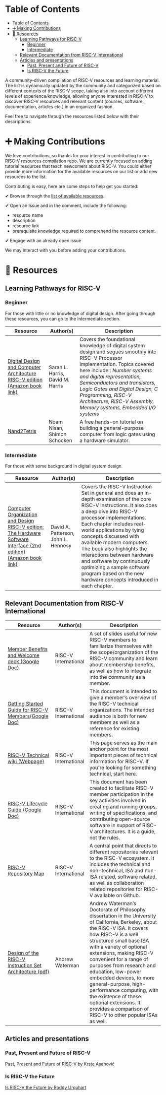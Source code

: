 
# Table of Contents

- [Table of Contents](#table-of-contents)
- [➕ Making Contributions](#-making-contributions)
- [📙 Resources](#-resources)
  - [Learning Pathways for RISC-V](#learning-pathways-for-risc-v)
    - [Beginner](#beginner)
    - [Intermediate](#intermediate)
  - [Relevant Documentation from RISC-V International](#relevant-documentation-from-risc-v-international)
  - [Articles and presentations](#articles-and-presentations)
    - [Past, Present and Future of RISC-V](#past-present-and-future-of-risc-v)
    - [Is RISC-V the Future](#is-risc-v-the-future)


A community-driven compilation of RISC-V resources and learning material. The list is dynamically
updated by the community and categorized based on different contexts of the RISC-V scope, taking
also into account different levels of experience/knowledge, allowing anyone interested in RISC-V to
discover RISC-V resources and relevant content (courses, software, documentation, articles etc.) in
an organized fashion.

Feel free to navigate through the resources listed below with their descriptions. 


<!-- <a id="org3e6c8b2"></a> -->
<a id="-making-contributions"></a>
# ➕ Making Contributions

We love contributions, so thanks for your interest in contributing to our RISC-V resources compilation repo. We are currently focused on adding tutorial resources that teach newcomers about RISC-V. You could either provide more information for the available resources on our list or add new resources to the list.

Contributing is easy, here are some steps to help get you started:

✔ Browse through the [list of available resources](https://docs.google.com/spreadsheets/d/1Hi62TPnl58R4lDX3wVw9_T78ylY21mI7B5Qb04ewLRE/edit#gid=0).

✔ Open an Issue and in the comment, include the following: 
- resource name 
- description 
- resource link
- prerequisite knowledge required to comprehend the resource content.

✔ Engage with an already open issue

We may interact with you before adding your contributions.

<!-- <a id="org3034770"></a> -->
<a id="-resources"></a>
# 📙 Resources

<!-- 
<a id="org4ea67b3"></a> -->
<a id="learning-pathways-for-risc-v"></a>
## Learning Pathways for RISC-V

<!-- <a id="org5a672ea"></a> -->
<a id="beginner"></a>
### Beginner 

For those with little or no knowledge of digital design. After going through these resources, you can go to the Intermediate section.


| Resource  |  Author(s) | Description  |
|---|---|---|
| [Digital Design and Computer Architecture RISC-V edition (Amazon book link)](https://www.amazon.com/Digital-Design-Computer-Architecture-RISC-V/dp/0128200642/ref=sr_1_5?crid=1Y6VGCXHTB99I&keywords=digital+design+and+computer+architecture&qid=1659609065&sprefix=digital+design+and+computer+architecture%2Caps%2C135&sr=8-5)  | Sarah L. Harris, David M. Harris   | Covers the foundational knowledge of digital system design and segues smoothly into RISC-V Processor implementation. Topics covered here include : *Number systems and digital representation, Semiconductors and transistors, Logic Gates and Digital Design, C Programming, RISC-V Architecture, RISC-V Assembly, Memory systems, Embedded I/O systems* |
| [Nand2Tetris](https://www.nand2tetris.org/) | Noam Nisan, Shimon Schocken | A free hands-on tutorial on building a general-purpose computer from logic gates using a hardware simulator. |

<!-- <a id="orgb463c7a"></a> -->

### Intermediate 
For those with some background in digital system design.


| Resource  |  Author(s) | Description  |
|---|---|---|
| [Computer Organization and Design RISC-V edition: The Hardware Software Interface (2nd edition)(Amazon book link)](https://www.amazon.com/Computer-Organization-Design-RISC-V-Architecture/dp/0128203315/ref=tmm_pap_swatch_0?_encoding=UTF8&qid=&sr=) | David A. Patterson, John L. Hennesy | Covers the RISC-V Instruction Set in general and does an in-depth examination of the core RISC-V instructions. It also does a deep dive into RISC-V processor implementations. Each chapter includes real-world applications by tying concepts discussed with available modern computers. The book also highlights the interactions between hardware and software by continuously optimizing a sample software program based on the new hardware concepts introduced in each chapter. |


<!-- <a id="orgb66ed4e"></a> -->

## Relevant Documentation from RISC-V International

| Resource                                                                                                        | Author(s)            | Description |
|-----------------------------------------------------------------------------------------------------------------|----------------------|-------------|
| [Member Benefits and Welcome deck (Google Doc)](https://docs.google.com/presentation/d/1Q8gMcVwzqdqym3ugl_Q-LW0KMUApO-v8mWVdjqQE-MI/edit#slide=id.gf097992cc3_0_1819) | RISC-V International | A set of slides useful for new RISC-V members to familiarize themselves with the scope/organization of the RISC-V community and learn about membership benefits, as well as how to integrate into the community as a member. |
|[Getting Started Guide for RISC-V Members(Google Doc)](https://docs.google.com/document/d/1Qjf6BwMmtqTfzftr3WWf2bRv8Cl4f0qZrWWbr0jCBSU/edit) |RISC-V International|This document is intended to give a member’s overview of the RISC-V technical organizations. The intended audience is both for new members as well as a reference for existing members.|
|[RISC-V Technical wiki (Webpage)](https://wiki.riscv.org)|RISC-V International|This page serves as the main anchor point for the most important pieces of technical information for RISC-V. If you're looking for something technical, start here.|
|[RISC-V Lifecycle Guide (Google Doc)](https://docs.google.com/document/d/1Au3veNdNJQKPq-oiQRKTzdgmM72FDaqZOKeH7sOnG04/)|RISC-V International|This document has been created to facilitate RISC-V member participation in the key activities involved in creating and running groups, writing of specifications, and contributing open-source software in support of RISC-V architectures.  It is a guide, not the rules. |
|[RISC-V Repository Map]()|RISC-V International|A central point that directs to different repositories relevant to the RISC-V ecosystem. It includes the technical and non-technical, ISA and non-ISA related, software related, as well as collaboration related repositories for RISC-V available on Github. |
|[Design of the RISC-V Instruction Set Architecture (pdf)](https://www2.eecs.berkeley.edu/Pubs/TechRpts/2016/EECS-2016-1.pdf)|Andrew Waterman|Andrew Waterman’s Doctorate of Philosophy dissertation in the University of California, Berkeley, about the RISC-V ISA. It covers how RISC-V is a well structured small base ISA with a variety of optional extensions, making RISC-V convenient for a range of purposes from research and education, low-power embedded devices, to more general-purpose, high-performance computing, with the existence of these optional extensions. It provides a comparison of RISC-V to other popular ISAs as well.|


<!-- <a id="org30879ac"></a>

### RISC-V Start Here Guide

<https://docs.google.com/document/d/1KQ_3OSnKnBTi-RoU88unJBYGAxtPfTI2lE-pwOfLtqI/edit>


<a id="org8836e21"></a>

### Member Benefits and Welcome deck

<https://docs.google.com/presentation/d/1Q8gMcVwzqdqym3ugl_Q-LW0KMUApO-v8mWVdjqQE-MI/edit#slide=id.gf097992cc3_0_1819>


<a id="org94a40fb"></a>

### Getting Started Guide for RISC-V Members

<https://docs.google.com/document/d/1Qjf6BwMmtqTfzftr3WWf2bRv8Cl4f0qZrWWbr0jCBSU/edit>


<a id="orge26b766"></a>

### RISC-V Technical wiki

<https://wiki.riscv.org/>


<a id="org35cdc5a"></a>

### RISC-V Lifecycle Guide

<https://docs.google.com/document/d/1Au3veNdNJQKPq-oiQRKTzdgmM72FDaqZOKeH7sOnG04/>


<a id="org64e814d"></a>

### RISC-V Repository Map

<https://wiki.riscv.org/display/HOME/GitHub+Repo+Map>

<https://github.com/riscv> << technical
<https://github.com/riscv-non-isa> << non-technical


<a id="orgd5fca53"></a>

### Design of the RISC-V Instruction Set Architecture

Andrew Waterman’s Doctorate of Philosophy dissertation in the University of California,
Berkeley, about the RISC-V ISA. It covers how RISC-V is a well structured small base ISA with a
variety of optional extensions, making RISC-V convenient for a range of purposes from research
and education, low-power embedded devices, to more general-purpose, high-performance computing,
with the existence of these optional extensions. It provides a comparison of RISC-V to other
popular ISAs as well.

[Design of the RISC-V Instruction Set Architecture (pdf) (by Andrew Waterman)](https://www2.eecs.berkeley.edu/Pubs/TechRpts/2016/EECS-2016-1.pdf)
 -->

<!-- <a id="org449c1ef"></a> -->

## Articles and presentations


<!-- <a id="org6a03807"></a> -->

### Past, Present and Future of RISC-V

[Past, Present and Future of RISC-V by Krste Asanović](https://www.youtube.com/watch?v=RrVRMFjYti0)


<!-- <a id="orgf649224"></a> -->

### Is RISC-V the Future

[Is RISC-V the Future by Roddy Urquhart](https://semiengineering.com/is-risc-v-the-future/ )





